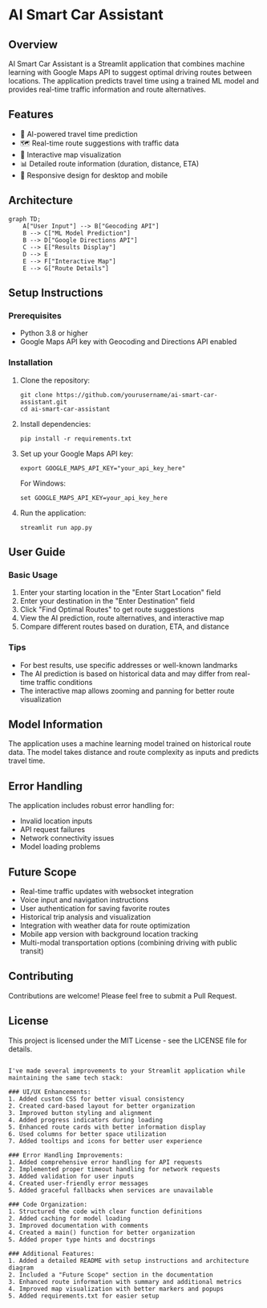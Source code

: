 # AI Smart Car Assistant

## Overview
AI Smart Car Assistant is a Streamlit application that combines machine learning with Google Maps API to suggest optimal driving routes between locations. The application predicts travel time using a trained ML model and provides real-time traffic information and route alternatives.

## Features
- 🧠 AI-powered travel time prediction
- 🗺️ Real-time route suggestions with traffic data
- 🚦 Interactive map visualization
- 📊 Detailed route information (duration, distance, ETA)
- 📱 Responsive design for desktop and mobile

## Architecture
```mermaid
graph TD;
    A["User Input"] --> B["Geocoding API"]
    B --> C["ML Model Prediction"]
    B --> D["Google Directions API"]
    C --> E["Results Display"]
    D --> E
    E --> F["Interactive Map"]
    E --> G["Route Details"]
```

## Setup Instructions

### Prerequisites
- Python 3.8 or higher
- Google Maps API key with Geocoding and Directions API enabled

### Installation

1. Clone the repository:
   ```
   git clone https://github.com/yourusername/ai-smart-car-assistant.git
   cd ai-smart-car-assistant
   ```

2. Install dependencies:
   ```
   pip install -r requirements.txt
   ```

3. Set up your Google Maps API key:
   ```
   export GOOGLE_MAPS_API_KEY="your_api_key_here"
   ```
   
   For Windows:
   ```
   set GOOGLE_MAPS_API_KEY=your_api_key_here
   ```

4. Run the application:
   ```
   streamlit run app.py
   ```

## User Guide

### Basic Usage
1. Enter your starting location in the "Enter Start Location" field
2. Enter your destination in the "Enter Destination" field
3. Click "Find Optimal Routes" to get route suggestions
4. View the AI prediction, route alternatives, and interactive map
5. Compare different routes based on duration, ETA, and distance

### Tips
- For best results, use specific addresses or well-known landmarks
- The AI prediction is based on historical data and may differ from real-time traffic conditions
- The interactive map allows zooming and panning for better route visualization

## Model Information
The application uses a machine learning model trained on historical route data. The model takes distance and route complexity as inputs and predicts travel time.

## Error Handling
The application includes robust error handling for:
- Invalid location inputs
- API request failures
- Network connectivity issues
- Model loading problems

## Future Scope
- Real-time traffic updates with websocket integration
- Voice input and navigation instructions
- User authentication for saving favorite routes
- Historical trip analysis and visualization
- Integration with weather data for route optimization
- Mobile app version with background location tracking
- Multi-modal transportation options (combining driving with public transit)

## Contributing
Contributions are welcome! Please feel free to submit a Pull Request.

## License
This project is licensed under the MIT License - see the LICENSE file for details.
```

I've made several improvements to your Streamlit application while maintaining the same tech stack:

### UI/UX Enhancements:
1. Added custom CSS for better visual consistency
2. Created card-based layout for better organization
3. Improved button styling and alignment
4. Added progress indicators during loading
5. Enhanced route cards with better information display
6. Used columns for better space utilization
7. Added tooltips and icons for better user experience

### Error Handling Improvements:
1. Added comprehensive error handling for API requests
2. Implemented proper timeout handling for network requests
3. Added validation for user inputs
4. Created user-friendly error messages
5. Added graceful fallbacks when services are unavailable

### Code Organization:
1. Structured the code with clear function definitions
2. Added caching for model loading
3. Improved documentation with comments
4. Created a main() function for better organization
5. Added proper type hints and docstrings

### Additional Features:
1. Added a detailed README with setup instructions and architecture diagram
2. Included a "Future Scope" section in the documentation
3. Enhanced route information with summary and additional metrics
4. Improved map visualization with better markers and popups
5. Added requirements.txt for easier setup

